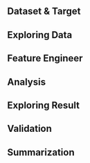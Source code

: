 ## Dataset & Target

## Exploring Data

## Feature Engineer

## Analysis

## Exploring Result

## Validation

## Summarization
